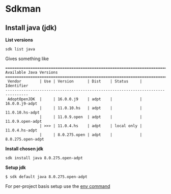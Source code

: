 # Sdkman

## Install java (jdk)

**List versions**

```
sdk list java
```

Gives something like

```
================================================================================
Available Java Versions
================================================================================
 Vendor        | Use | Version      | Dist    | Status     | Identifier
--------------------------------------------------------------------------------
 AdoptOpenJDK  |     | 16.0.0.j9    | adpt    |            | 16.0.0.j9-adpt      
               |     | 11.0.10.hs   | adpt    |            | 11.0.10.hs-adpt     
               |     | 11.0.9.open  | adpt    |            | 11.0.9.open-adpt    
               | >>> | 11.0.4.hs    | adpt    | local only | 11.0.4.hs-adpt      
               |     | 8.0.275.open | adpt    |            | 8.0.275.open-adpt  
```

**Install chosen jdk**

```
sdk install java 8.0.275.open-adpt 
```

**Setup jdk**

```
$ sdk default java 8.0.275.open-adpt 
```

For per-project basis setup use the [env command](https://sdkman.io/usage)
